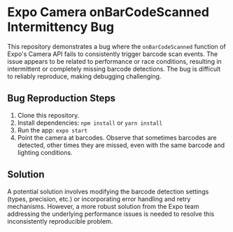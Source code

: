 # Expo Camera onBarCodeScanned Intermittency Bug

This repository demonstrates a bug where the `onBarCodeScanned` function of Expo's Camera API fails to consistently trigger barcode scan events. The issue appears to be related to performance or race conditions, resulting in intermittent or completely missing barcode detections.  The bug is difficult to reliably reproduce, making debugging challenging.

## Bug Reproduction Steps

1. Clone this repository.
2. Install dependencies: `npm install` or `yarn install`
3. Run the app: `expo start`
4. Point the camera at barcodes. Observe that sometimes barcodes are detected, other times they are missed, even with the same barcode and lighting conditions.

## Solution

A potential solution involves modifying the barcode detection settings (types, precision, etc.) or incorporating error handling and retry mechanisms.  However, a more robust solution from the Expo team addressing the underlying performance issues is needed to resolve this inconsistently reproducible problem.